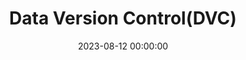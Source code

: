 ---
title: "5. Data Version Control(DVC)"
subtitle: 
date: 2023-08-12 00:00:00
description: 
featured_image: '/images/demo/demo-square.webp'
author: 
course: MLOps
categories: mlops
overview: "Introduction to DVC"
---